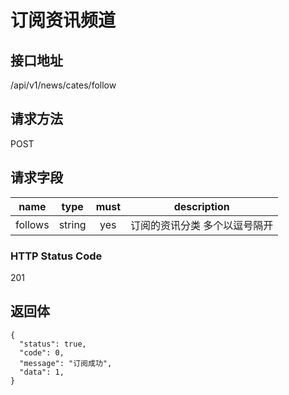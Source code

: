 # 订阅资讯频道

## 接口地址

/api/v1/news/cates/follow

## 请求方法

POST

## 请求字段

| name     | type     | must     | description |
|----------|:--------:|:--------:|:--------:|
| follows  | string   | yes      | 订阅的资讯分类  多个以逗号隔开|

### HTTP Status Code

201

## 返回体

```json5
{
  "status": true,
  "code": 0,
  "message": "订阅成功",
  "data": 1,
}
```